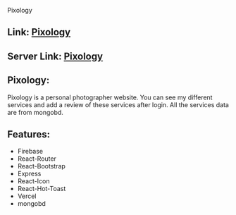Pixology
## Link: [Pixology](https://pixology-firebase.web.app/)

## Server Link: [Pixology](https://github.com/5ourav07/pixology-react-server)

## Pixology: 
Pixology is a personal photographer website. You can see my different services and add a review of these services after login. All the services data are from mongobd.

## Features: 
* Firebase
* React-Router
* React-Bootstrap
* Express
* React-Icon
* React-Hot-Toast
* Vercel
* mongobd
